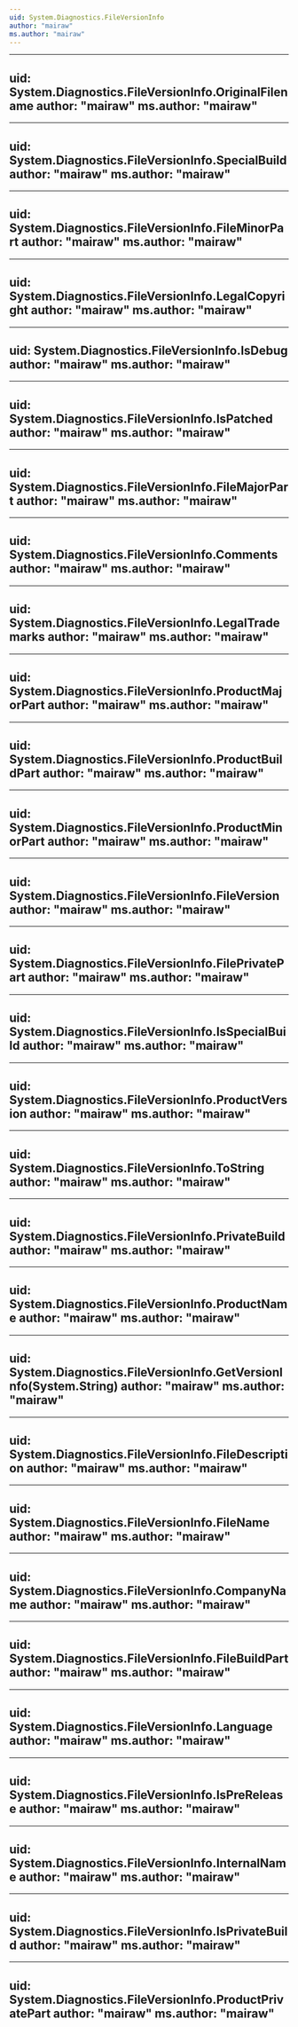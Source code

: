 ```yaml
---
uid: System.Diagnostics.FileVersionInfo
author: "mairaw"
ms.author: "mairaw"
---
```


---
uid: System.Diagnostics.FileVersionInfo.OriginalFilename
author: "mairaw"
ms.author: "mairaw"
---

---
uid: System.Diagnostics.FileVersionInfo.SpecialBuild
author: "mairaw"
ms.author: "mairaw"
---

---
uid: System.Diagnostics.FileVersionInfo.FileMinorPart
author: "mairaw"
ms.author: "mairaw"
---

---
uid: System.Diagnostics.FileVersionInfo.LegalCopyright
author: "mairaw"
ms.author: "mairaw"
---

---
uid: System.Diagnostics.FileVersionInfo.IsDebug
author: "mairaw"
ms.author: "mairaw"
---

---
uid: System.Diagnostics.FileVersionInfo.IsPatched
author: "mairaw"
ms.author: "mairaw"
---

---
uid: System.Diagnostics.FileVersionInfo.FileMajorPart
author: "mairaw"
ms.author: "mairaw"
---

---
uid: System.Diagnostics.FileVersionInfo.Comments
author: "mairaw"
ms.author: "mairaw"
---

---
uid: System.Diagnostics.FileVersionInfo.LegalTrademarks
author: "mairaw"
ms.author: "mairaw"
---

---
uid: System.Diagnostics.FileVersionInfo.ProductMajorPart
author: "mairaw"
ms.author: "mairaw"
---

---
uid: System.Diagnostics.FileVersionInfo.ProductBuildPart
author: "mairaw"
ms.author: "mairaw"
---

---
uid: System.Diagnostics.FileVersionInfo.ProductMinorPart
author: "mairaw"
ms.author: "mairaw"
---

---
uid: System.Diagnostics.FileVersionInfo.FileVersion
author: "mairaw"
ms.author: "mairaw"
---

---
uid: System.Diagnostics.FileVersionInfo.FilePrivatePart
author: "mairaw"
ms.author: "mairaw"
---

---
uid: System.Diagnostics.FileVersionInfo.IsSpecialBuild
author: "mairaw"
ms.author: "mairaw"
---

---
uid: System.Diagnostics.FileVersionInfo.ProductVersion
author: "mairaw"
ms.author: "mairaw"
---

---
uid: System.Diagnostics.FileVersionInfo.ToString
author: "mairaw"
ms.author: "mairaw"
---

---
uid: System.Diagnostics.FileVersionInfo.PrivateBuild
author: "mairaw"
ms.author: "mairaw"
---

---
uid: System.Diagnostics.FileVersionInfo.ProductName
author: "mairaw"
ms.author: "mairaw"
---

---
uid: System.Diagnostics.FileVersionInfo.GetVersionInfo(System.String)
author: "mairaw"
ms.author: "mairaw"
---

---
uid: System.Diagnostics.FileVersionInfo.FileDescription
author: "mairaw"
ms.author: "mairaw"
---

---
uid: System.Diagnostics.FileVersionInfo.FileName
author: "mairaw"
ms.author: "mairaw"
---

---
uid: System.Diagnostics.FileVersionInfo.CompanyName
author: "mairaw"
ms.author: "mairaw"
---

---
uid: System.Diagnostics.FileVersionInfo.FileBuildPart
author: "mairaw"
ms.author: "mairaw"
---

---
uid: System.Diagnostics.FileVersionInfo.Language
author: "mairaw"
ms.author: "mairaw"
---

---
uid: System.Diagnostics.FileVersionInfo.IsPreRelease
author: "mairaw"
ms.author: "mairaw"
---

---
uid: System.Diagnostics.FileVersionInfo.InternalName
author: "mairaw"
ms.author: "mairaw"
---

---
uid: System.Diagnostics.FileVersionInfo.IsPrivateBuild
author: "mairaw"
ms.author: "mairaw"
---

---
uid: System.Diagnostics.FileVersionInfo.ProductPrivatePart
author: "mairaw"
ms.author: "mairaw"
---
